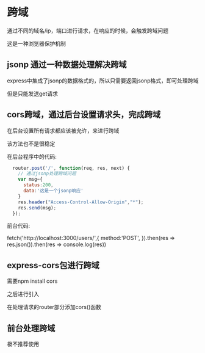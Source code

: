 # 跨域

  通过不同的域名/ip，端口进行请求，在响应的时候，会触发跨域问题

  这是一种浏览器保护机制

## jsonp 通过一种数据处理解决跨域

  express中集成了jsonp的数据格式的，所以只需要返回jsonp格式，即可处理跨域

  但是只能发送get请求

## cors跨域，通过后台设置请求头，完成跨域

  在后台设置所有请求都应该被允许，来进行跨域

  该方法也不是很稳定

  在后台程序中的代码:

~~~javascript
  router.post('/', function(req, res, next) {
    // 通过jsonp处理跨域问题
    var msg={
      status:200,
      data:'这是一个jsonp响应'
    }
    res.header("Access-Control-Allow-Origin","*");
    res.send(msg);
  });
~~~

  前台代码:

  fetch('http://localhost:3000/users/',{
    method:'POST',
  }).then(res => res.json()).then(res => console.log(res))

## express-cors包进行跨域

  需要npm install cors

  之后进行引入

  在处理请求的router部分添加cors()函数

## 前台处理跨域

  极不推荐使用
